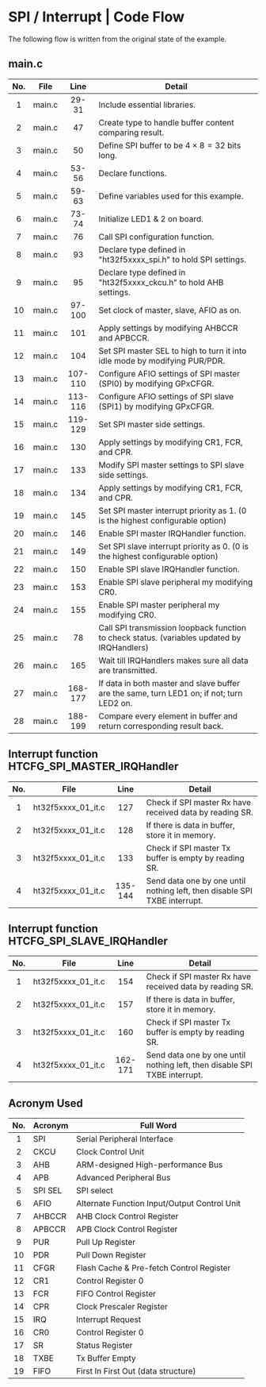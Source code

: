# SPI / Interrupt | Code Flow

The following flow is written from the original state of the example.

## main.c

| No. |  File  |  Line   | Detail                                                                                      |
| :-: | :----: | :-----: | ------------------------------------------------------------------------------------------- |
|  1  | main.c |  29-31  | Include essential libraries.                                                                |
|  2  | main.c |   47    | Create type to handle buffer content comparing result.                                      |
|  3  | main.c |   50    | Define SPI buffer to be $4\times8=32$ bits long.                                            |
|  4  | main.c |  53-56  | Declare functions.                                                                          |
|  5  | main.c |  59-63  | Define variables used for this example.                                                     |
|  6  | main.c |  73-74  | Initialize LED1 & 2 on board.                                                               |
|  7  | main.c |   76    | Call SPI configuration function.                                                            |
|  8  | main.c |   93    | Declare type defined in "ht32f5xxxx_spi.h" to hold SPI settings.                            |
|  9  | main.c |   95    | Declare type defined in "ht32f5xxxx_ckcu.h" to hold AHB settings.                           |
| 10  | main.c | 97-100  | Set clock of master, slave, AFIO as on.                                                     |
| 11  | main.c |   101   | Apply settings by modifying AHBCCR and APBCCR.                                              |
| 12  | main.c |   104   | Set SPI master SEL to high to turn it into idle mode by modifying PUR/PDR.                  |
| 13  | main.c | 107-110 | Configure AFIO settings of SPI master (SPI0) by modifying GPxCFGR.                          |
| 14  | main.c | 113-116 | Configure AFIO settings of SPI slave (SPI1) by modifying GPxCFGR.                           |
| 15  | main.c | 119-129 | Set SPI master side settings.                                                               |
| 16  | main.c |   130   | Apply settings by modifying CR1, FCR, and CPR.                                              |
| 17  | main.c |   133   | Modify SPI master settings to SPI slave side settings.                                      |
| 18  | main.c |   134   | Apply settings by modifying CR1, FCR, and CPR.                                              |
| 19  | main.c |   145   | Set SPI master interrupt priority as 1. (0 is the highest configurable option)              |
| 20  | main.c |   146   | Enable SPI master IRQHandler function.                                                      |
| 21  | main.c |   149   | Set SPI slave interrupt priority as 0. (0 is the highest configurable option)               |
| 22  | main.c |   150   | Enable SPI slave IRQHandler function.                                                       |
| 23  | main.c |   153   | Enable SPI slave peripheral my modifying CR0.                                               |
| 24  | main.c |   155   | Enable SPI master peripheral my modifying CR0.                                              |
| 25  | main.c |   78    | Call SPI transmission loopback function to check status. (variables updated by IRQHandlers) |
| 26  | main.c |   165   | Wait till IRQHandlers makes sure all data are transmitted.                                  |
| 27  | main.c | 168-177 | If data in both master and slave buffer are the same, turn LED1 on; if not; turn LED2 on.   |
| 28  | main.c | 188-199 | Compare every element in buffer and return corresponding result back.                       |

## Interrupt function HTCFG_SPI_MASTER_IRQHandler

| No. |        File        |  Line   | Detail                                                                    |
| :-: | :----------------: | :-----: | ------------------------------------------------------------------------- |
|  1  | ht32f5xxxx_01_it.c |   127   | Check if SPI master Rx have received data by reading SR.                  |
|  2  | ht32f5xxxx_01_it.c |   128   | If there is data in buffer, store it in memory.                           |
|  3  | ht32f5xxxx_01_it.c |   133   | Check if SPI master Tx buffer is empty by reading SR.                     |
|  4  | ht32f5xxxx_01_it.c | 135-144 | Send data one by one until nothing left, then disable SPI TXBE interrupt. |

## Interrupt function HTCFG_SPI_SLAVE_IRQHandler

| No. |        File        |  Line   | Detail                                                                    |
| :-: | :----------------: | :-----: | ------------------------------------------------------------------------- |
|  1  | ht32f5xxxx_01_it.c |   154   | Check if SPI master Rx have received data by reading SR.                  |
|  2  | ht32f5xxxx_01_it.c |   157   | If there is data in buffer, store it in memory.                           |
|  3  | ht32f5xxxx_01_it.c |   160   | Check if SPI master Tx buffer is empty by reading SR.                     |
|  4  | ht32f5xxxx_01_it.c | 162-171 | Send data one by one until nothing left, then disable SPI TXBE interrupt. |

## Acronym Used

| No. | Acronym | Full Word                                    |
| :-: | ------- | -------------------------------------------- |
|  1  | SPI     | Serial Peripheral Interface                  |
|  2  | CKCU    | Clock Control Unit                           |
|  3  | AHB     | ARM-designed High-performance Bus            |
|  4  | APB     | Advanced Peripheral Bus                      |
|  5  | SPI SEL | SPI select                                   |
|  6  | AFIO    | Alternate Function Input/Output Control Unit |
|  7  | AHBCCR  | AHB Clock Control Register                   |
|  8  | APBCCR  | APB Clock Control Register                   |
|  9  | PUR     | Pull Up Register                             |
| 10  | PDR     | Pull Down Register                           |
| 11  | CFGR    | Flash Cache & Pre-fetch Control Register     |
| 12  | CR1     | Control Register 0                           |
| 13  | FCR     | FIFO Control Register                        |
| 14  | CPR     | Clock Prescaler Register                     |
| 15  | IRQ     | Interrupt Request                            |
| 16  | CR0     | Control Register 0                           |
| 17  | SR      | Status Register                              |
| 18  | TXBE    | Tx Buffer Empty                              |
| 19  | FIFO    | First In First Out (data structure)          |
